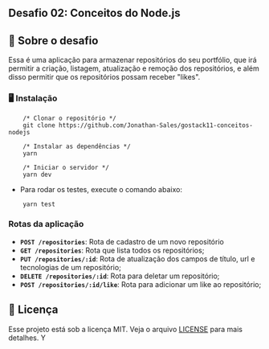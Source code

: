 ## Desafio 02: Conceitos do Node.js

## **🚀 Sobre o desafio**

Essa é uma aplicação para armazenar repositórios do seu portfólio, que irá permitir a criação, listagem, atualização e remoção dos repositórios, e além disso permitir que os repositórios possam receber "likes".

### **🖥 Instalação**

```
    /* Clonar o repositório */
    git clone https://github.com/Jonathan-Sales/gostack11-conceitos-nodejs

    /* Instalar as dependências */
    yarn

    /* Iniciar o servidor */
    yarn dev
```

- Para rodar os testes, execute o comando abaixo:

```
    yarn test
```

### **Rotas da aplicação**

- **`POST /repositories`**: Rota de cadastro de um novo repositório
- **`GET /repositories`**: Rota que lista todos os repositórios;
- **`PUT /repositories/:id`**: Rota de atualização dos campos de título, url e tecnologias de um repositório;
- **`DELETE /repositories/:id`**: Rota para deletar um repositório;
- **`POST /repositories/:id/like`**: Rota para adicionar um like ao repositório;

## **📝 Licença**

Esse projeto está sob a licença MIT. Veja o arquivo [LICENSE](https://github.com/Rocketseat/bootcamp-gostack-desafios/blob/master/desafio-01/LICENSE.md) para mais detalhes.
Y
